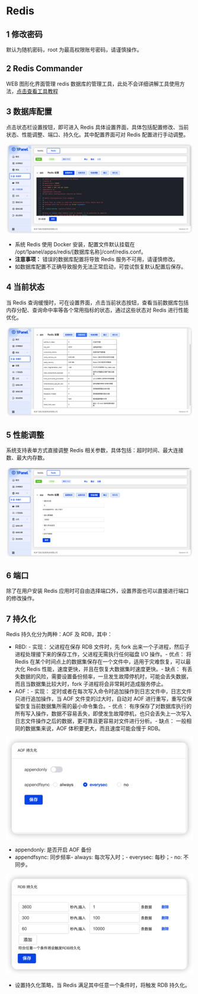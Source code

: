 # Redis

## 1 修改密码

默认为随机密码，root 为最高权限账号密码，请谨慎操作。

## 2 Redis Commander

WEB 图形化界面管理 redis 数据库的管理工具，此处不会详细讲解工具使用方法，[点击查看工具教程](http://joeferner.github.io/redis-commander/)

## 3 数据库配置

点击状态栏设置按钮，即可进入 Redis 具体设置界面，具体包括配置修改、当前状态、性能调整、端口、持久化。其中配置界面可对 Redis 配置进行手动调整。

![img.png](../../img/databases/redis_conf.png)


- 系统 Redis 使用 Docker 安装，配置文件默认挂载在 /opt/1panel/apps/redis/[数据库名称]/conf/redis.conf。
- **注意事项：** 错误的数据库配置将导致 Redis 服务不可用，请谨慎修改。
- 如数据库配置不正确导致服务无法正常启动，可尝试恢复默认配置后保存。

## 4 当前状态

当 Redis 查询缓慢时，可在设置界面，点击当前状态按钮，查看当前数据库包括内存分配、查询命中率等各个常用指标的状态，通过这些状态对 Redis 进行性能优化。

![img.png](../../img/databases/redis_status.png)

## 5 性能调整

系统支持表单方式直接调整 Redis 相关参数，具体包括：超时时间、最大连接数、最大内存数。

![img.png](../../img/databases/redis_variables.png)

## 6 端口

除了在用户安装 Redis 应用时可自由选择端口外，设置界面也可以直接进行端口的修改操作。

## 7 持久化

Redis 持久化分为两种：AOF 及 RDB，其中：
- RBD: - 实现： 父进程在保存 RDB 文件时，先 fork 出来一个子进程，然后子进程处理接下来的保存工作，父进程无需执行任何磁盘 I/O 操作。- 优点： 将 Redis 在某个时间点上的数据集保存在一个文件中，适用于灾难恢复，可以最大化 Redis 性能，速度更快，并且在恢复大数据集时速度更快。- 缺点： 有丢失数据的风险，需要设置备份频率，一旦发生故障停机时，可能会丢失数据，而且当数据集比较大时，fork 子进程将会非常耗时造成服务停止。
- AOF：- 实现： 定时或者在每次写入命令时追加操作到日志文件中，日志文件只进行追加操作，当 AOF 文件变的过大时，自动对 AOF 进行重写，重写仅保留恢复当前数据集所需的最小命令集合。- 优点： 有序保存了对数据库执行的所有写入操作，数据不容易丢失，即使发生故障停机，也只会丢失上一次写入日志文件操作之后的数据，更可靠且更容易对文件进行分析。- 缺点： 一般相同的数据集来说，AOF 体积要更大，而且速度可能会慢于 RDB。

![img.png](../../img/databases/redis_backup_aof.png)

- appendonly: 是否开启 AOF 备份
- appendfsync: 同步频率- always: 每次写入时；- everysec: 每秒；- no: 不同步。

![img.png](../../img/databases/redis_backup_rdb.png)

- 设置持久化策略，当 Redis 满足其中任意一个条件时，将触发 RDB 持久化。 